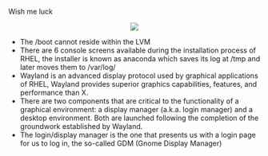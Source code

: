 Wish me luck
<p align="center"> <img src="https://github.com/sumo2001/Prep-Notes/assets/51809378/a516eb2a-e488-4e38-8027-6d29ca3e4f67"> <p/>

- The /boot cannot reside within the LVM
- There are 6 console screens available during the installation process of RHEL, the installer is known as anaconda which saves its log at /tmp and later moves them to /var/log/
- Wayland is an advanced display protocol used by graphical applications of RHEL, Wayland provides superior graphics capabilities, features, and performance than X.
- There are two components that are critical to the functionality of a graphical environment: a display manager (a.k.a. login manager) and a desktop environment. Both are launched following the completion of the groundwork established by Wayland.
- The login/display manager is the one that presents us with a login page for us to log in, the so-called GDM (Gnome Display Manager)
